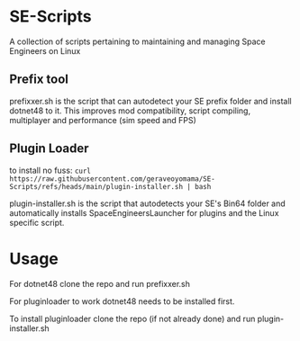 # SE-Scripts
A collection of scripts pertaining to maintaining and managing Space Engineers on Linux


## Prefix tool
prefixxer.sh is the script that can autodetect your SE prefix folder and install dotnet48 to it.
This improves mod compatibility, script compiling, multiplayer and performance (sim speed and FPS)


## Plugin Loader
to install no fuss:
`curl https://raw.githubusercontent.com/geraveoyomama/SE-Scripts/refs/heads/main/plugin-installer.sh | bash`

plugin-installer.sh is the script that autodetects your SE's Bin64 folder and automatically installs SpaceEngineersLauncher for plugins and the Linux specific script.



# Usage

For dotnet48 clone the repo and run prefixxer.sh

For pluginloader to work dotnet48 needs to be installed first.

To install pluginloader clone the repo (if not already done) and run plugin-installer.sh
